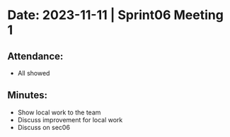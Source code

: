 # Date: 2023-11-11 | Sprint06  Meeting 1

## Attendance:

- All showed 

## Minutes:

- Show local work to the team 
- Discuss improvement for local work
- Discuss on sec06
